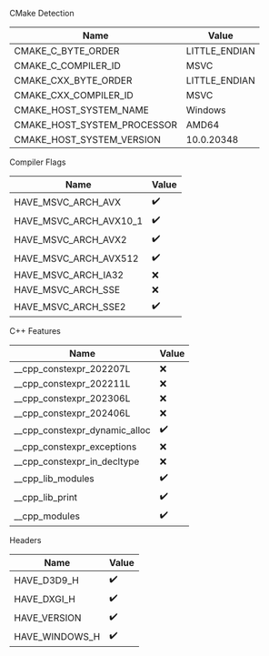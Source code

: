 CMake Detection

| Name | Value |
| ---- | ----- |
| CMAKE_C_BYTE_ORDER | LITTLE_ENDIAN |
| CMAKE_C_COMPILER_ID | MSVC |
| CMAKE_CXX_BYTE_ORDER | LITTLE_ENDIAN |
| CMAKE_CXX_COMPILER_ID | MSVC |
| CMAKE_HOST_SYSTEM_NAME | Windows |
| CMAKE_HOST_SYSTEM_PROCESSOR | AMD64 |
| CMAKE_HOST_SYSTEM_VERSION | 10.0.20348 |


Compiler Flags

| Name | Value |
| ---- | ----- |
| HAVE_MSVC_ARCH_AVX | :heavy_check_mark: |
| HAVE_MSVC_ARCH_AVX10_1 | :heavy_check_mark: |
| HAVE_MSVC_ARCH_AVX2 | :heavy_check_mark: |
| HAVE_MSVC_ARCH_AVX512 | :heavy_check_mark: |
| HAVE_MSVC_ARCH_IA32 | :x: |
| HAVE_MSVC_ARCH_SSE | :x: |
| HAVE_MSVC_ARCH_SSE2 | :heavy_check_mark: |


C++ Features

| Name | Value |
| ---- | ----- |
| __cpp_constexpr_202207L | :x: |
| __cpp_constexpr_202211L | :x: |
| __cpp_constexpr_202306L | :x: |
| __cpp_constexpr_202406L | :x: |
| __cpp_constexpr_dynamic_alloc | :heavy_check_mark: |
| __cpp_constexpr_exceptions | :x: |
| __cpp_constexpr_in_decltype | :x: |
| __cpp_lib_modules | :heavy_check_mark: |
| __cpp_lib_print | :heavy_check_mark: |
| __cpp_modules | :heavy_check_mark: |


Headers

| Name | Value |
| ---- | ----- |
| HAVE_D3D9_H | :heavy_check_mark: |
| HAVE_DXGI_H | :heavy_check_mark: |
| HAVE_VERSION | :heavy_check_mark: |
| HAVE_WINDOWS_H | :heavy_check_mark: |



